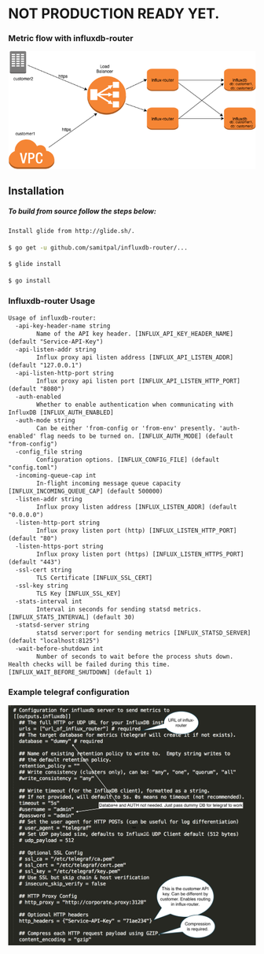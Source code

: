 # NOT PRODUCTION READY YET.
### Metric flow with influxdb-router
![alt text](images/influx-router.png "Metric flow with influx-router")

Installation
-------------------
##### To build from source follow the steps below: 

```sh
Install glide from http://glide.sh/.

$ go get -u github.com/samitpal/influxdb-router/...

$ glide install

$ go install
```

### Influxdb-router Usage
```
Usage of influxdb-router:
  -api-key-header-name string
    	Name of the API key header. [INFLUX_API_KEY_HEADER_NAME] (default "Service-API-Key")
  -api-listen-addr string
    	Influx proxy api listen address [INFLUX_API_LISTEN_ADDR] (default "127.0.0.1")
  -api-listen-http-port string
    	Influx proxy api listen port [INFLUX_API_LISTEN_HTTP_PORT] (default "8080")
  -auth-enabled
    	Whether to enable authentication when communicating with InfluxDB [INFLUX_AUTH_ENABLED]
  -auth-mode string
    	Can be either 'from-config or 'from-env' presently. 'auth-enabled' flag needs to be turned on. [INFLUX_AUTH_MODE] (default "from-config")
  -config_file string
    	Configuration options. [INFLUX_CONFIG_FILE] (default "config.toml")
  -incoming-queue-cap int
    	In-flight incoming message queue capacity [INFLUX_INCOMING_QUEUE_CAP] (default 500000)
  -listen-addr string
    	Influx proxy listen address [INFLUX_LISTEN_ADDR] (default "0.0.0.0")
  -listen-http-port string
    	Influx proxy listen port (http) [INFLUX_LISTEN_HTTP_PORT] (default "80")
  -listen-https-port string
    	Influx proxy listen port (https) [INFLUX_LISTEN_HTTPS_PORT] (default "443")
  -ssl-cert string
    	TLS Certificate [INFLUX_SSL_CERT]
  -ssl-key string
    	TLS Key [INFLUX_SSL_KEY]
  -stats-interval int
    	Interval in seconds for sending statsd metrics. [INFLUX_STATS_INTERVAL] (default 30)
  -statsd-server string
    	statsd server:port for sending metrics [INFLUX_STATSD_SERVER] (default "localhost:8125")
  -wait-before-shutdown int
    	Number of seconds to wait before the process shuts down. Health checks will be failed during this time. [INFLUX_WAIT_BEFORE_SHUTDOWN] (default 1)
```

### Example telegraf configuration
![alt text](images/telegraf.png "Telegraf configuration")

